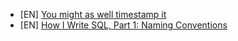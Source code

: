 - [EN] [You might as well timestamp it](https://changelog.com/posts/you-might-as-well-timestamp-it)
- [EN] [How I Write SQL, Part 1: Naming Conventions](https://launchbylunch.com/posts/2014/Feb/16/sql-naming-conventions/)
